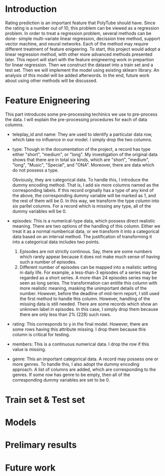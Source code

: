 # Introduction
Rating prediction is an important feature that PolyTube should have. Since the rating is a number out of 10, this problem can be viewed as a regression problem. In order to treat a regression problem, several methods can be done- simple multi-variate linear regression, decission tree method, support vector machine, and neural networks. Each of the method may require different treatment of feature enigeering. To start, this project would adopt a linear regression method, with other more advanced methods presented later. This report will start with the feature enigneering work in prepartion for linear regression. Then we construct the dataset into a train set and a test set. Then we will implement the model using existing sklearn library. An analysis of this model will be added afterwords. In the end, future work about using other methods will be discussed.

# Feature Enigneering
This part introduces some pre-processing techinics we use to pre-process the data. I will explain the pre-processing procedures for each of data columns.
- teleplay_id and name:
    They are used to identify a particular data row, which take no influence in our model. I simply drop the two columns.
- type:
    Though in the documentation of the project, a record has type either "short", "medium", or "long". My investigation of the original data shows that there are in total six kinds, which are "short", "medium", "long", "Music", "Special", and "ONA". Moreover, there are data which do not possess a type. 
    
    Obviously, they are categorical data. To handle this, I introduce the dummy encoding method. That is, I add six more columns named as the corresponding labels. If this record orginally has a type of any kind of the above, the corresponding dummy variable will be marked as 1, and the rest of them will be 0. In this way, we transform the type column into six parllel columns. For a record which is missing any type, all of the dummy variables will be 0.
- episodes:
    This is a numerical-type data, which possess direct realistic meaning. There are two options of the handling of this column. Either we treat it as a normal numberical data, or we transform it into a categorical data based on an interval method. The justification of transforming it into a categorical data includes two points.
    1. Episodes are not strictly continous. Say, there are some numbers which rarely appear because it does not make much sense of having such a number of episodes. 
    2. Different number of episodes can be mapped into a realistic setting in daily life. For example, a less-than-3 episodes of a series may be regarded as a short series. A more-than 24 episodes series may be seen as long series. The transformation can entitle this column with more realistic meaning, masking the unimportant details of the number.
    However, before the deadline of mid-term report, I still used the first method to handle this column. However, handling of the missing data is still needed. There are some records which show an unknown label in episodes. In this case, I simply drop them because there are only less than 2% (228) such rows. 
- rating:
    This corresponds to y in the final model. However, there are some rows having this attribute missing. I drop them because this column is critical for testing.
- members:
    This is a continuous numerical data. I drop the row if this value is missing. 
- genre:
    This an important categorical data. A record may possess one or more genres. To handle this, I also adopt the dummy encoding approach. A list of columns are added, which are corresponding to the genres. If some row has genre to be empty, then all of the corresponding dummy variables are set to be 0.


# Train set & Test set

# Models

# Prelimary results

# Future work